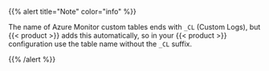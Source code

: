 <!-- This file is under the copyright of Axoflow, and licensed under Apache License 2.0, except for using the Axoflow and AxoSyslog trademarks. -->
{{% alert title="Note" color="info" %}}

The name of Azure Monitor custom tables ends with `_CL` (Custom Logs), but {{< product >}} adds this automatically, so in your {{< product >}} configuration use the table name without the `_CL` suffix.

{{% /alert %}}
